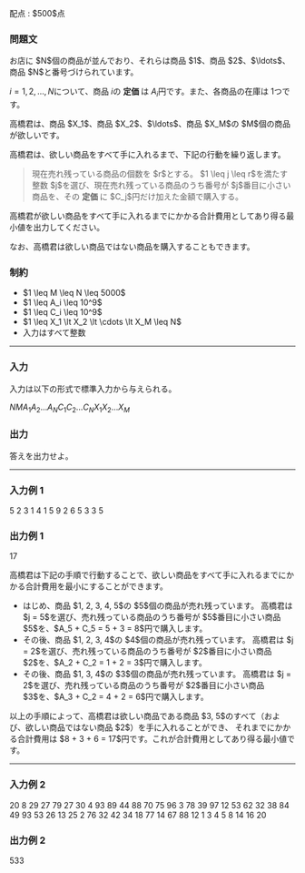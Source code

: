 
<div>

<span>

<span>

<p>
配点 : $500$点
</p>

<div>

<section>

### **問題文**

<p>
お店に $N$個の商品が並んでおり、それらは商品 $1$、商品 $2$、$\ldots$、商品 $N$と番号づけられています。

$i = 1, 2, \ldots, N$について、商品 $i$の
<strong>
定価
</strong>
は $A_i$円です。また、各商品の在庫は $1$つです。
</p>

<p>
高橋君は、商品 $X_1$、商品 $X_2$、$\ldots$、商品 $X_M$の $M$個の商品が欲しいです。
</p>

<p>
高橋君は、欲しい商品をすべて手に入れるまで、下記の行動を繰り返します。
</p>

<blockquote>

<p>
現在売れ残っている商品の個数を $r$とする。
$1 \leq j \leq r$を満たす整数 $j$を選び、現在売れ残っている商品のうち番号が $j$番目に小さい商品を、その
<strong>
定価
</strong>
に $C_j$円だけ加えた金額で購入する。
</p>

</blockquote>

<p>
高橋君が欲しい商品をすべて手に入れるまでにかかる合計費用としてあり得る最小値を出力してください。
</p>

<p>
なお、高橋君は欲しい商品ではない商品を購入することもできます。
</p>

</section>

</div>

<div>

<section>

### **制約**

<ul>

<li>
$1 \leq M \leq N \leq 5000$
</li>

<li>
$1 \leq A_i \leq 10^9$
</li>

<li>
$1 \leq C_i \leq 10^9$
</li>

<li>
$1 \leq X_1 \lt X_2 \lt \cdots \lt X_M \leq N$
</li>

<li>
入力はすべて整数
</li>

</ul>

</section>

</div>

---

<div>

<div>

<section>

### **入力**

<p>
入力は以下の形式で標準入力から与えられる。
</p>

<div>

$N$$M$$A_1$$A_2$$\ldots$$A_N$$C_1$$C_2$$\ldots$$C_N$$X_1$$X_2$$\ldots$$X_M$
</div>

</section>

</div>

<div>

<section>

### **出力**

<p>
答えを出力せよ。
</p>

</section>

</div>

</div>

---

<div>

<section>

### **入力例 1**

<div>

5 2
3 1 4 1 5
9 2 6 5 3
3 5

</div>

</section>

</div>

<div>

<section>

### **出力例 1**

<div>

17

</div>

<p>
高橋君は下記の手順で行動することで、欲しい商品をすべて手に入れるまでにかかる合計費用を最小にすることができます。
</p>

<ul>

<li>
はじめ、商品 $1, 2, 3, 4, 5$の $5$個の商品が売れ残っています。
高橋君は $j = 5$を選び、売れ残っている商品のうち番号が $5$番目に小さい商品 $5$を、$A_5 + C_5 = 5 + 3 = 8$円で購入します。
</li>

<li>
その後、商品 $1, 2, 3, 4$の $4$個の商品が売れ残っています。
高橋君は $j = 2$を選び、売れ残っている商品のうち番号が $2$番目に小さい商品 $2$を、$A_2 + C_2 = 1 + 2 = 3$円で購入します。
</li>

<li>
その後、商品 $1, 3, 4$の $3$個の商品が売れ残っています。
高橋君は $j = 2$を選び、売れ残っている商品のうち番号が $2$番目に小さい商品 $3$を、$A_3 + C_2 = 4 + 2 = 6$円で購入します。
</li>

</ul>

<p>
以上の手順によって、高橋君は欲しい商品である商品 $3, 5$のすべて（および、欲しい商品ではない商品 $2$）を手に入れることができ、
それまでにかかる合計費用は $8 + 3 + 6 = 17$円です。これが合計費用としてあり得る最小値です。
</p>

</section>

</div>

---

<div>

<section>

### **入力例 2**

<div>

20 8
29 27 79 27 30 4 93 89 44 88 70 75 96 3 78 39 97 12 53 62
32 38 84 49 93 53 26 13 25 2 76 32 42 34 18 77 14 67 88 12
1 3 4 5 8 14 16 20

</div>

</section>

</div>

<div>

<section>

### **出力例 2**

<div>

533

</div>

</section>

</div>

</span>

</span>

</div>
